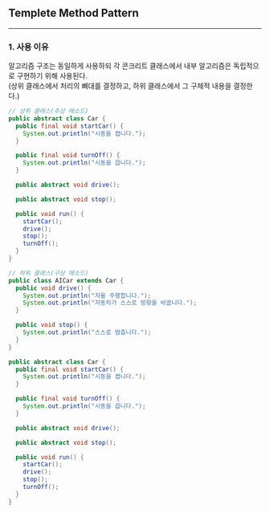 ## Templete Method Pattern

---

### 1. 사용 이유

알고리즘 구조는 동일하게 사용하되 각 콘크리트 클래스에서 내부 알고리즘은 독립적으로 구현하기 위해 사용된다.  
(상위 클래스에서 처리의 뼈대를 결정하고, 하위 클래스에서 그 구체적 내용을 결정한다.)

```java
// 상위 클래스(추상 메소드)
public abstract class Car {
  public final void startCar() {
    System.out.println("시동을 켭니다.");
  }

  public final void turnOff() {
    System.out.println("시동을 끕니다.");
  }

  public abstract void drive();

  public abstract void stop();

  public void run() {
    startCar();
    drive();
    stop();
    turnOff();
  }
}

// 하위 클래스(구상 메소드)
public class AICar extends Car {
  public void drive() {
    System.out.println("자율 주행합니다.");
    System.out.println("자동차가 스스로 방향을 바꿉니다.");
  }

  public void stop() {
    System.out.println("스스로 멈춥니다.");
  }
}

public abstract class Car {
  public final void startCar() {
    System.out.println("시동을 켭니다.");
  }

  public final void turnOff() {
    System.out.println("시동을 끕니다.");
  }

  public abstract void drive();

  public abstract void stop();

  public void run() {
    startCar();
    drive();
    stop();
    turnOff();
  }
}
```
